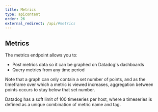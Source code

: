 ```yaml
---
title: Metrics
type: apicontent
order: 26
external_redirect: /api/#metrics
---
```


## Metrics

The metrics endpoint allows you to:

* Post metrics data so it can be graphed on Datadog's dashboards
* Query metrics from any time period

Note that a graph can only contain a set number of points, and as the timeframe over which a metric is viewed increases, aggregation between points occurs to stay below that set number.

Datadog has a soft limit of 100 timeseries per host, where a timeseries is defined as a unique combination of metric name and tag.